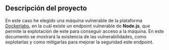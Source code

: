 ## Descripción del proyecto

En este caso he elegido una máquina vulnerable de la plataforma [Dockerlabs](https://dockerlabs.es), en la cuál existe un endpoint vulnerable de **Node.js**, que permite la explotación de este para conseguir acceso a la máquina. En este documento se mostrará la existencia de las vulnerabilidades, como explotarlas y como mitigarlas para mejorar la seguridad este endpoint. 
